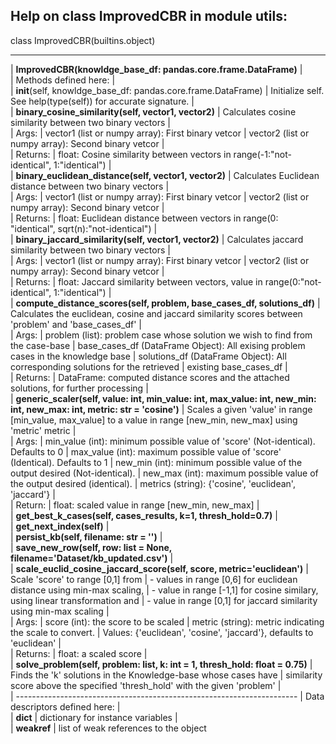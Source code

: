 ## Help on class ImprovedCBR in module utils:

class ImprovedCBR(builtins.object)

---

 |  **ImprovedCBR(knowldge_base_df: pandas.core.frame.DataFrame)**
 |  
 |  Methods defined here:
 |  
 |  __init__(self, knowldge_base_df: pandas.core.frame.DataFrame)
 |      Initialize self.  See help(type(self)) for accurate signature.
 |  
 |  **binary_cosine_similarity(self, vector1, vector2)**
 |      Calculates cosine similarity between two binary vectors
 |      
 |      Args:
 |      vector1 (list or numpy array): First binary vetcor
 |      vector2 (list or numpy array): Second binary vetcor
 |      
 |      Returns:
 |      float: Cosine similarity between vectors in range(-1:"not-identical", 1:"identical")
 |  
 |  **binary_euclidean_distance(self, vector1, vector2)**
 |      Calculates Euclidean distance between two binary vectors
 |      
 |      Args:
 |      vector1 (list or numpy array): First binary vetcor
 |      vector2 (list or numpy array): Second binary vetcor
 |      
 |      Returns:
 |      float: Euclidean distance between vectors in range(0: "identical", sqrt(n):"not-identical")
 |  
 |  **binary_jaccard_similarity(self, vector1, vector2)**
 |      Calculates jaccard similarity between two binary vectors
 |      
 |      Args:
 |      vector1 (list or numpy array): First binary vetcor
 |      vector2 (list or numpy array): Second binary vetcor
 |      
 |      Returns:
 |      float: Jaccard similarity between vectors, value in range(0:"not-identical", 1:"identical")
 |  
 |  **compute_distance_scores(self, problem, base_cases_df, solutions_df)**
 |      Calculates the euclidean, cosine and jaccard similarity scores between 'problem' and 'base_cases_df'
 |      
 |      Args:
 |      problem (list): problem case whose solution we wish to find from the case-base
 |      base_cases_df (DataFrame Object): All exising problem cases in the knowledge base
 |      solutions_df (DataFrame Object): All corresponding solutions for the retrieved 
 |               existing base_cases_df
 |      
 |      Returns: 
 |      DataFrame: computed distance scores and the attached solutions, for further processing
 |  
 |  **generic_scaler(self, value: int, min_value: int, max_value: int, new_min: int, new_max: int, metric: str = 'cosine')**
 |      Scales a given 'value' in range [min_value, max_value] to a value in range [new_min, new_max] using 'metric' metric
 |      
 |      Args:
 |      min_value (int): minimum possible value of 'score' (Not-identical). Defaults to 0
 |      max_value (int): maximum possible value of 'score' (Identical). Defaults to 1
 |      new_min (int): minimum possible value of the output desired (Not-identical).
 |      new_max (int): maximum possible value of the output desired (identical).
 |      metrics (string): {'cosine', 'euclidean', 'jaccard'}
 |      
 |      Return:
 |      float: scaled value in range [new_min, new_max]
 |  
 |  **get_best_k_cases(self, cases_results, k=1, thresh_hold=0.7)**
 |  
 |  **get_next_index(self)**
 |  
 |  **persist_kb(self, filename: str = '')**
 |  
 |  **save_new_row(self, row: list = None, filename='Dataset/kb_updated.csv')**
 |  
 |  **scale_euclid_cosine_jaccard_score(self, score, metric='euclidean')**
 |      Scale 'score' to range [0,1] from 
 |      - values in range [0,6] for euclidean distance using min-max scaling, 
 |      - value in range [-1,1] for cosine similary, using linear transformation and
 |      - value in range [0,1] for jaccard similarity using min-max scaling
 |      
 |      Args:
 |      score (int): the score to be scaled
 |      metric (string): metric indicating the scale to convert. 
 |          Values: {'euclidean', 'cosine', 'jaccard'}, defaults to 'euclidean'
 |      
 |      Returns:
 |      float: a scaled score
 |  
 |  **solve_problem(self, problem: list, k: int = 1, thresh_hold: float = 0.75)**
 |      Finds the 'k' solutions in the Knowledge-base whose cases have 
 |      similarity score above the specified 'thresh_hold' with the given 'problem'
 |  
 |  ----------------------------------------------------------------------
 |  Data descriptors defined here:
 |  
 |  __dict__
 |      dictionary for instance variables
 |  
 |  __weakref__
 |      list of weak references to the object
